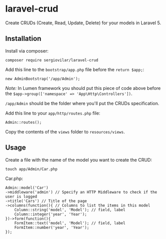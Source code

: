 # laravel-crud

Create CRUDs (Create, Read, Update, Delete) for your models in Laravel 5.

## Installation

Install via composer:

    composer require sergiovilar/laravel-crud

Add this line to the `bootstrap/app.php` file before the `return $app;`:

    new AdminBootstrap('/app/Admin');

*Note:* In Lumen framework you should put this piece of code above before the `$app->group(['namespace' => 'App\Http\Controllers'])`.

`/app/Admin` should be the folder where you'll put the CRUDs specification.

Add this line to your `app/http/routes.php` file:

    Admin::routes();

Copy the contents of the `views` folder to `resources/views`.

## Usage

Create a file with the name of the model you want to create the CRUD:

    touch app/Admin/Car.php

Car.php:

    Admin::model('Car')
    ->middleware('admin') // Specify an HTTP Middleware to check if the user is logged
    ->title('Cars') // Title of the page
    ->columns(function(){ // Columns to list the items in this model
        Column::string('model', 'Model'); // field, label
        Column::integer('year', 'Year');
    })->form(function(){
        FormItem::text('model', 'Model'); // field, label
        FormItem::number('year', 'Year');
    });
